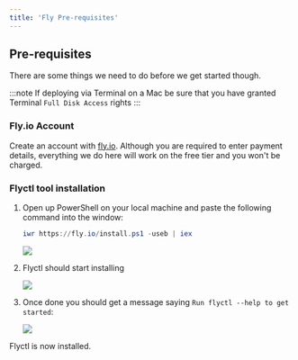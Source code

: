 ```yaml
---
title: 'Fly Pre-requisites'
---
```


## Pre-requisites

There are some things we need to do before we get started though.

:::note
If deploying via Terminal on a Mac be sure that you have granted Terminal `Full Disk Access` rights
:::

### Fly.io Account

Create an account with [fly.io](https://fly.io/app/sign-up). Although you are required to enter
payment details, everything we do here will work on the free tier and you won't be charged.

### Flyctl tool installation

1. Open up PowerShell on your local machine and paste the following command into the window:
   ```powershell
   iwr https://fly.io/install.ps1 -useb | iex
   ```
   ![](/img/fly-install-1.png)
1. Flyctl should start installing

   ![](/img/fly-install-2.png)

1. Once done you should get a message saying `Run flyctl --help to get started`:

   ![](/img/fly-install-3.png)

Flyctl is now installed.
